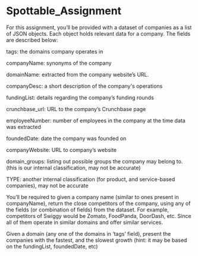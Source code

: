 # Spottable_Assignment
For this assignment, you’ll be provided with a dataset of companies as a list of JSON objects. Each object holds relevant data for a company. The fields are described below:

tags: the domains company operates in

companyName: synonyms of the company

domainName: extracted from the company website’s URL.

companyDesc: a short description of the company's operations

fundingList: details regarding the company’s funding rounds

crunchbase_url: URL to the company’s Crunchbase page

employeeNumber: number of employees in the company at the time data was extracted

foundedDate: date the company was founded on

companyWebsite: URL to company’s website

domain_groups: listing out possible groups the company may belong to. (this is our internal classification, may not be accurate)

TYPE: another internal classification (for product, and service-based companies), may not be accurate

You’ll be required to
given a company name (similar to ones present in companyName), return the close competitors of the company, using any of the fields (or combination of fields) from the dataset. For example, competitors of Swiggy would be Zomato, FoodPanda, DoorDash, etc. Since all of them operate in similar domains and offer similar services.

Given a domain (any one of the domains in ‘tags’ field), present the companies with the fastest, and the slowest growth (hint: it may be based on the fundingList, foundedDate, etc)
